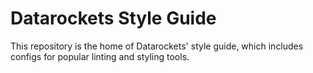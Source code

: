# Datarockets Style Guide

This repository is the home of Datarockets' style guide, which includes configs
for popular linting and styling tools.
